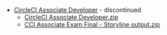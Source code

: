 

* [CircleCI Associate Developer](https://support.circleci.com/hc/en-us/articles/17262861842971-CircleCI-Associate-Developer-Certificate) - discontinued
  * [CircleCI Associate Developer.zip](https://drive.google.com/file/d/1XZDA6fcFAkhroGeukB-n0V0_nQpLVHTS/view?usp=share_link)
  * [CCI Associate Exam Final - Storyline output.zip](https://drive.google.com/file/d/1Xr4CvQg4OD4wMGiVHOi6ZTj2ROBlS6Dd/view?usp=share_link)